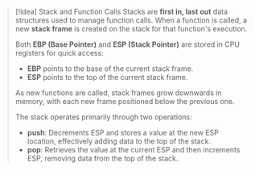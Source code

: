 > [!idea] Stack and Function Calls
> Stacks are **first in, last out** data structures used to manage function calls. When a function is called, a new **stack frame** is created on the stack for that function's execution.
>
> Both **EBP (Base Pointer)** and **ESP (Stack Pointer)** are stored in CPU registers for quick access:
> - **EBP** points to the base of the current stack frame.
> - **ESP** points to the top of the current stack frame.
>
> As new functions are called, stack frames grow downwards in memory, with each new frame positioned below the previous one.
>
> The stack operates primarily through two operations:
> - **push**: Decrements ESP and stores a value at the new ESP location, effectively adding data to the top of the stack.
> - **pop**: Retrieves the value at the current ESP and then increments ESP, removing data from the top of the stack.


